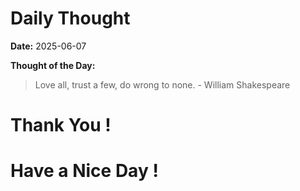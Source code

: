 # Daily Thought
**Date:** 2025-06-07

**Thought of the Day:**
> Love all, trust a few, do wrong to none. - William Shakespeare

# Thank You !
# Have a Nice Day !
